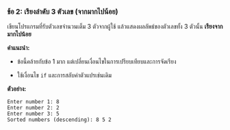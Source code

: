 ### ข้อ 2: เรียงลำดับ 3 ตัวเลข (จากมากไปน้อย)

เขียนโปรแกรมที่รับตัวเลขจำนวนเต็ม 3 ตัวจากผู้ใช้ แล้วแสดงผลลัพธ์ของตัวเลขทั้ง 3 ตัวนั้น **เรียงจากมากไปน้อย**

**คำแนะนำ:**

-   ข้อนี้คล้ายกับข้อ 1 มาก แต่เปลี่ยนเงื่อนไขในการเปรียบเทียบและการจัดเรียง
    
-   ใช้เงื่อนไข `if` และการสลับค่าตัวแปรเช่นเดิม
    

**ตัวอย่าง:**

```
Enter number 1: 8
Enter number 2: 2
Enter number 3: 5
Sorted numbers (descending): 8 5 2

```
